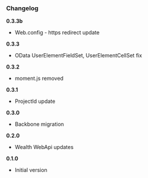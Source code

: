 ### Changelog

**0.3.3b**

* Web.config - https redirect update

**0.3.3**

* OData UserElementFieldSet, UserElementCellSet fix

**0.3.2**

* moment.js removed

**0.3.1**

* ProjectId update

**0.3.0**

* Backbone migration

**0.2.0**

* Wealth WebApi updates

**0.1.0**

* Initial version
